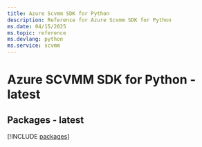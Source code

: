 ```yaml
---
title: Azure Scvmm SDK for Python
description: Reference for Azure Scvmm SDK for Python
ms.date: 04/15/2025
ms.topic: reference
ms.devlang: python
ms.service: scvmm
---
```

# Azure SCVMM SDK for Python - latest
## Packages - latest
[!INCLUDE [packages](scvmm-index.md)]
